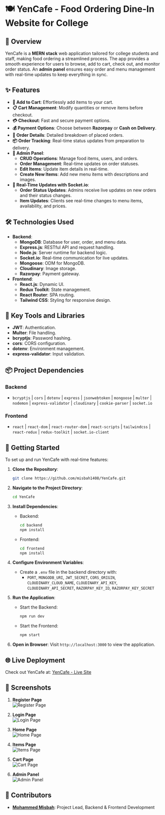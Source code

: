 # 🍽️ **YenCafe - Food Ordering Dine-In Website for College**

## 🌟 **Overview**
YenCafe is a **MERN stack** web application tailored for college students and staff, making food ordering a streamlined process. The app provides a smooth experience for users to browse, add to cart, check out, and monitor order status. An **admin panel** ensures easy order and menu management with real-time updates to keep everything in sync.

## ✨ **Features**
- **🛒 Add to Cart**: Effortlessly add items to your cart.
- **📋 Cart Management**: Modify quantities or remove items before checkout.
- **💳 Checkout**: Fast and secure payment options.
- **💰 Payment Options**: Choose between **Razorpay** or **Cash on Delivery**.
- **📜 Order Details**: Detailed breakdown of placed orders.
- **📦 Order Tracking**: Real-time status updates from preparation to delivery.
- **🔧 Admin Panel**:
  - **CRUD Operations**: Manage food items, users, and orders.
  - **Order Management**: Real-time updates on order statuses.
  - **Edit Items**: Update item details in real-time.
  - **Create New Items**: Add new menu items with descriptions and images.
- **🔔 Real-Time Updates with Socket.io**:
  - **Order Status Updates**: Admins receive live updates on new orders and their status changes.
  - **Item Updates**: Clients see real-time changes to menu items, availability, and prices.

## 🛠️ **Technologies Used**
- **Backend**:
  - **MongoDB**: Database for user, order, and menu data.
  - **Express.js**: RESTful API and request handling.
  - **Node.js**: Server runtime for backend logic.
  - **Socket.io**: Real-time communication for live updates.
  - **Mongoose**: ODM for MongoDB.
  - **Cloudinary**: Image storage.
  - **Razorpay**: Payment gateway.
- **Frontend**:
  - **React.js**: Dynamic UI.
  - **Redux Toolkit**: State management.
  - **React Router**: SPA routing.
  - **Tailwind CSS**: Styling for responsive design.

## 🔗 **Key Tools and Libraries**
- **JWT**: Authentication.
- **Multer**: File handling.
- **bcryptjs**: Password hashing.
- **cors**: CORS configuration.
- **dotenv**: Environment management.
- **express-validator**: Input validation.

## 📦 **Project Dependencies**
### Backend
- `bcryptjs` | `cors` | `dotenv` | `express` | `jsonwebtoken` | `mongoose` | `multer` | `nodemon` | `express-validator` | `cloudinary` | `cookie-parser` | `socket.io`

### Frontend
- `react` | `react-dom` | `react-router-dom` | `react-scripts` | `tailwindcss` | `react-redux` | `redux-toolkit` | `socket.io-client`

## 🚀 **Getting Started**
To set up and run YenCafe with real-time features:

1. **Clone the Repository**:
   ```bash
   git clone https://github.com/misbah1408/YenCafe.git
   ```

2. **Navigate to the Project Directory**:
   ```bash
   cd YenCafe
   ```

3. **Install Dependencies**:
   - Backend:
     ```bash
     cd backend
     npm install
     ```
   - Frontend:
     ```bash
     cd frontend
     npm install
     ```

4. **Configure Environment Variables**:
   - Create a `.env` file in the backend directory with:
     - `PORT`, `MONGODB_URI`, `JWT_SECRET`, `CORS_ORIGIN`, `CLOUDINARY_CLOUD_NAME`, `CLOUDINARY_API_KEY`, `CLOUDINARY_API_SECRET`, `RAZORPAY_KEY_ID`, `RAZORPAY_KEY_SECRET`

5. **Run the Application**:
   - Start the Backend:
     ```bash
     npm run dev
     ```
   - Start the Frontend:
     ```bash
     npm start
     ```

6. **Open in Browser**:
   Visit `http://localhost:3000` to view the application.

## 🌐 **Live Deployment**
Check out YenCafe at: [YenCafe - Live Site](<https://yen-cafe.vercel.app>)

## 📸 **Screenshots**

1. **Register Page**  
   ![Register Page](./Screenshots/register_page.png)

2. **Login Page**  
   ![Login Page](./Screenshots/login_page.png)

3. **Home Page**  
   ![Home Page](./Screenshots/home_page.png)

4. **Items Page**  
   ![Items Page](./Screenshots/items_page.png)

5. **Cart Page**  
   ![Cart Page](./Screenshots/cart_page.png)

6. **Admin Panel**  
   ![Admin Panel](./Screenshots/admin_dashboard.png)


## 🤝 **Contributors**
- **[Mohammed Misbah](https://github.com/misbah1408)**: Project Lead, Backend & Frontend Development